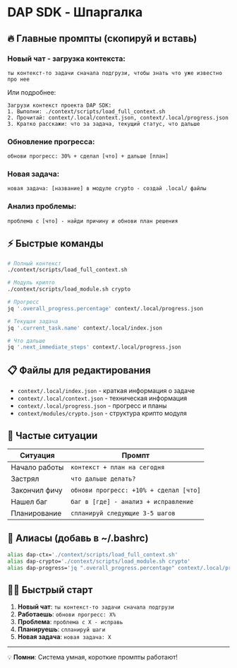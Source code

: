 # DAP SDK - Шпаргалка

## 🔥 Главные промпты (скопируй и вставь)

### Новый чат - загрузка контекста:
```
ты контекст-то задачи сначала подгрузи, чтобы знать что уже известно про нее
```

Или подробнее:
```
Загрузи контекст проекта DAP SDK:
1. Выполни: ./context/scripts/load_full_context.sh
2. Прочитай: context/.local/context.json, context/.local/progress.json 
3. Кратко расскажи: что за задача, текущий статус, что дальше
```

### Обновление прогресса:
```
обнови прогресс: 30% + сделал [что] + дальше [план]
```

### Новая задача:
```
новая задача: [название] в модуле crypto - создай .local/ файлы
```

### Анализ проблемы:
```
проблема с [что] - найди причину и обнови план решения
```

## ⚡ Быстрые команды

```bash
# Полный контекст
./context/scripts/load_full_context.sh

# Модуль крипто
./context/scripts/load_module.sh crypto

# Прогресс
jq '.overall_progress.percentage' context/.local/progress.json

# Текущая задача
jq '.current_task.name' context/.local/index.json

# Что дальше
jq '.next_immediate_steps' context/.local/progress.json
```

## 📋 Файлы для редактирования

- `context/.local/index.json` - краткая информация о задаче
- `context/.local/context.json` - техническая информация  
- `context/.local/progress.json` - прогресс и планы
- `context/modules/crypto.json` - структура крипто модуля

## 🎯 Частые ситуации

| Ситуация | Промпт |
|----------|--------|
| Начало работы | `контекст + план на сегодня` |
| Застрял | `что дальше делать?` |
| Закончил фичу | `обнови прогресс: +10% + сделал [что]` |
| Нашел баг | `баг в [где] - анализ + исправление` |
| Планирование | `спланируй следующие 3-5 шагов` |

## 💾 Алиасы (добавь в ~/.bashrc)

```bash
alias dap-ctx='./context/scripts/load_full_context.sh'
alias dap-crypto='./context/scripts/load_module.sh crypto'  
alias dap-progress='jq ".overall_progress.percentage" context/.local/progress.json'
```

## 🏃‍♂️ Быстрый старт

1. **Новый чат**: `ты контекст-то задачи сначала подгрузи`
2. **Работаешь**: `обнови прогресс: X%` 
3. **Проблема**: `проблема с X - исправь`
4. **Планируешь**: `спланируй шаги`
5. **Новая задача**: `новая задача: X`

---
💡 **Помни**: Система умная, короткие промпты работают! 